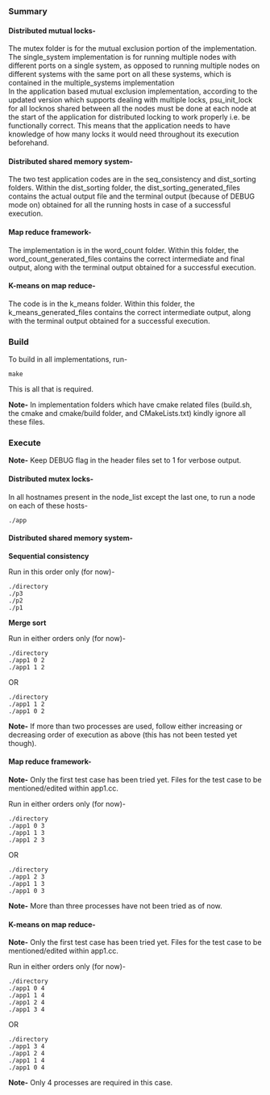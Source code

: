 ### Summary

#### Distributed mutual locks-

The mutex folder is for the mutual exclusion portion of the implementation.
</br>
The single_system implementation is for running multiple nodes with different
ports on a single system, as opposed to running multiple nodes on different
systems with the same port on all these systems, which is contained in the
multiple_systems implementation
</br>
In the application based mutual exclusion implementation, according to the
updated version which supports dealing with multiple locks, psu_init_lock for 
all locknos shared between all the nodes must be done at each node at the start
of the application for distributed locking to work properly i.e. be functionally
correct. This means that the application needs to have knowledge of how many 
locks it would need throughout its execution beforehand.

#### Distributed shared memory system-

The two test application codes are in the seq_consistency and dist_sorting
folders. Within the dist_sorting folder, the dist_sorting_generated_files
contains the actual output file and the terminal output (because of DEBUG mode
on) obtained for all the running hosts in case of a successful execution.

#### Map reduce framework-

The implementation is in the word_count folder. Within this folder, the
word_count_generated_files contains the correct intermediate and final output, 
along with the terminal output obtained for a successful execution.

#### K-means on map reduce-

The code is in the k_means folder. Within this folder, the 
k_means_generated_files contains the correct intermediate output, along with the
terminal output obtained for a successful execution.

### Build

To build in all implementations, run-

```
make
```

This is all that is required.

**Note-** In implementation folders which have cmake related files (build.sh, the
cmake and cmake/build folder, and CMakeLists.txt) kindly ignore all these files.

### Execute

**Note-** Keep DEBUG flag in the header files set to 1 for verbose output.

#### Distributed mutex locks-

In all hostnames present in the node_list except the last one, to run a node on
each of these hosts-

```
./app
```

#### Distributed shared memory system-

**Sequential consistency**

Run in this order only (for now)-

```
./directory
./p3
./p2
./p1
```

**Merge sort**

Run in either orders only (for now)-

```
./directory
./app1 0 2
./app1 1 2
```

OR 

```
./directory
./app1 1 2
./app1 0 2
```

**Note-** If more than two processes are used, follow either increasing or
decreasing order of execution as above (this has not been tested yet though).

#### Map reduce framework-

**Note-** Only the first test case has been tried yet. Files for the test case 
to be mentioned/edited within app1.cc.

Run in either orders only (for now)-

```
./directory
./app1 0 3
./app1 1 3
./app1 2 3
```

OR

```
./directory
./app1 2 3
./app1 1 3
./app1 0 3
```

**Note-** More than three processes have not been tried as of now.

#### K-means on map reduce- 

**Note-** Only the first test case has been tried yet. Files for the test case 
to be mentioned/edited within app1.cc.

Run in either orders only (for now)-

```
./directory
./app1 0 4
./app1 1 4
./app1 2 4
./app1 3 4
```

OR

```
./directory
./app1 3 4
./app1 2 4
./app1 1 4
./app1 0 4
```

**Note-** Only 4 processes are required in this case.
